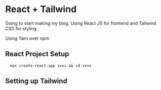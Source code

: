 # React + Tailwind
Going to start making my blog.
Using React JS for frontend and Tailwind CSS for styling.

Using Yarn over npm

## React Project Setup
```
  npx create-react-app xxxx && cd xxxx
```

## Setting up Tailwind
